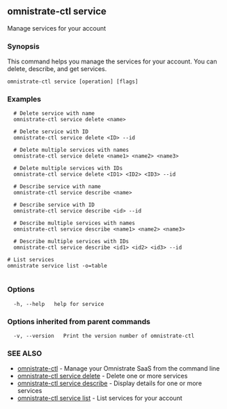 ## omnistrate-ctl service

Manage services for your account

### Synopsis

This command helps you manage the services for your account.
You can delete, describe, and get services.

```
omnistrate-ctl service [operation] [flags]
```

### Examples

```
  # Delete service with name
  omnistrate-ctl service delete <name>

  # Delete service with ID
  omnistrate-ctl service delete <ID> --id

  # Delete multiple services with names
  omnistrate-ctl service delete <name1> <name2> <name3>

  # Delete multiple services with IDs
  omnistrate-ctl service delete <ID1> <ID2> <ID3> --id

  # Describe service with name
  omnistrate-ctl service describe <name>

  # Describe service with ID
  omnistrate-ctl service describe <id> --id

  # Describe multiple services with names
  omnistrate-ctl service describe <name1> <name2> <name3>

  # Describe multiple services with IDs
  omnistrate-ctl service describe <id1> <id2> <id3> --id

# List services
omnistrate service list -o=table


```

### Options

```
  -h, --help   help for service
```

### Options inherited from parent commands

```
  -v, --version   Print the version number of omnistrate-ctl
```

### SEE ALSO

* [omnistrate-ctl](omnistrate-ctl.md)	 - Manage your Omnistrate SaaS from the command line
* [omnistrate-ctl service delete](omnistrate-ctl_service_delete.md)	 - Delete one or more services
* [omnistrate-ctl service describe](omnistrate-ctl_service_describe.md)	 - Display details for one or more services
* [omnistrate-ctl service list](omnistrate-ctl_service_list.md)	 - List services for your account

